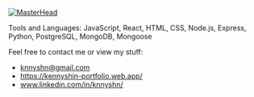 [![MasterHead](https://imgur.com/SzltYlf)](github.com/kennyshn)


Tools and Languages: 
JavaScript, React, HTML, CSS, Node.js, Express, Python, PostgreSQL, MongoDB, Mongoose


Feel free to contact me or view my stuff:

- knnyshn@gmail.com
- https://kennyshin-portfolio.web.app/
- www.linkedin.com/in/knnyshn/


<!--
**knnyshn/knnyshn** is a ✨ _special_ ✨ repository because its `README.md` (this file) appears on your GitHub profile.

Here are some ideas to get you started:

- 🔭 I’m currently working on ...
- 🌱 I’m currently learning ...
- 👯 I’m looking to collaborate on ...
- 🤔 I’m looking for help with ...
- 💬 Ask me about ...
- 📫 How to reach me: ...
- 😄 Pronouns: ...
- ⚡ Fun fact: ...
-->
